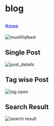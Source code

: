 # blog


## <code style="color : #525FE1">Home</code>
![mushfiqfeed](https://github.com/mushfiqur-rahman/blog/assets/26889268/6cbdc915-c9eb-4dc3-a1dd-69f4d160602a)


## Single Post
![post_details](https://github.com/mushfiqur-rahman/blog/assets/26889268/cdd9e546-1747-42dc-b599-28a9a893b251)

## Tag wise Post
![tag open](https://github.com/mushfiqur-rahman/blog/assets/26889268/2b3fbcf4-2d46-4184-adcf-e32e1d3ea819)


## Search Result
![search result](https://github.com/mushfiqur-rahman/blog/assets/26889268/05a7643e-def1-418e-86e6-3f440eaa5517)


